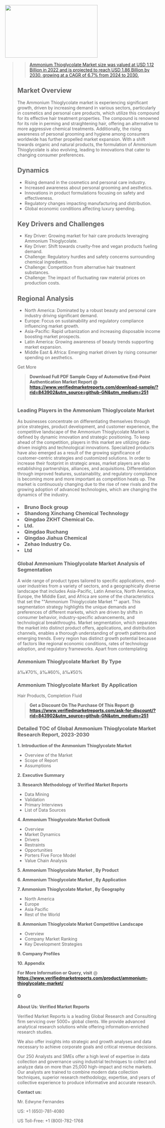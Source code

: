 <img src="https://ffe5etoiles.com/wp-content/uploads/2024/12/MST1-300x171.png" alt="" width="300" height="171" class="alignnone size-medium wp-image-20088" /><blockquote id="" class=""><a href="https://www.verifiedmarketreports.com/download-sample/?rid=870216&utm_source=github-GN&utm_medium=251" target="_blank"><blockquote id="" class=""><a href="https://www.verifiedmarketreports.com/download-sample/?rid=843902&utm_source=github-GN&utm_medium=251" target="_blank">Ammonium Thioglycolate Market size was valued at USD 1.12 Billion in 2022 and is projected to reach USD 1.86 Billion by 2030, growing at a CAGR of 6.7% from 2024 to 2030.</a></blockquote><p><h2>Market Overview</h2><p>The Ammonium Thioglycolate market is experiencing significant growth, driven by increasing demand in various sectors, particularly in cosmetics and personal care products, which utilize this compound for its effective hair treatment properties. The compound is renowned for its role in perming and straightening hair, offering an alternative to more aggressive chemical treatments. Additionally, the rising awareness of personal grooming and hygiene among consumers worldwide has further propelled market expansion. With a shift towards organic and natural products, the formulation of Ammonium Thioglycolate is also evolving, leading to innovations that cater to changing consumer preferences.</p><h2>Dynamics</h2><ul> <li>Rising demand in the cosmetics and personal care industry.</li> <li>Increased awareness about personal grooming and aesthetics.</li> <li>Innovations in product formulations focusing on safety and effectiveness.</li> <li>Regulatory changes impacting manufacturing and distribution.</li> <li>Global economic conditions affecting luxury spending.</li></ul><h2>Key Drivers and Challenges</h2><ul> <li>Key Driver: Growing market for hair care products leveraging Ammonium Thioglycolate.</li> <li>Key Driver: Shift towards cruelty-free and vegan products fueling demand.</li> <li>Challenge: Regulatory hurdles and safety concerns surrounding chemical ingredients.</li> <li>Challenge: Competition from alternative hair treatment substances.</li> <li>Challenge: The impact of fluctuating raw material prices on production costs.</li></ul><h2>Regional Analysis</h2><ul> <li>North America: Dominated by a robust beauty and personal care industry driving significant demand.</li> <li>Europe: Focus on sustainability and regulatory compliance influencing market growth.</li> <li>Asia-Pacific: Rapid urbanization and increasing disposable income boosting market prospects.</li> <li>Latin America: Growing awareness of beauty trends supporting market expansion.</li> <li>Middle East & Africa: Emerging market driven by rising consumer spending on aesthetics.</li></ul><p>Get More</p></p><blockquote id="" class=""><strong>Download Full PDF Sample Copy of Automotive End-Point Authentication Market Report @ <a href="https://www.verifiedmarketreports.com/download-sample/?rid=843902&utm_source=github-GN&utm_medium=251" target="_blank">https://www.verifiedmarketreports.com/download-sample/?rid=843902&utm_source=github-GN&utm_medium=251</a></strong><br /><br /></blockquote><h3 id="" class="">Leading Players in the&nbsp;Ammonium Thioglycolate Market </h3><p>As businesses concentrate on differentiating themselves through price strategies, product development, and customer experience, the competitive landscape of the Ammonium Thioglycolate Market is defined by dynamic innovation and strategic positioning. To keep ahead of the competition, players in this market are utilizing data-driven insights and technological innovations. Specialized products have also emerged as a result of the growing significance of customer-centric strategies and customized solutions. In order to increase their footprint in strategic areas, market players are also establishing partnerships, alliances, and acquisitions. Differentiation through improved features, sustainability, and regulatory compliance is becoming more and more important as competition heats up. The market is continuously changing due to the rise of new rivals and the growing adoption of advanced technologies, which are changing the dynamics of the industry.</p><h3 class=""><li>Bruno Bock group</li><li> Shandong Xinchang Chemical Technology</li><li> Qingdao ZKHT Chemical Co.</li><li> Ltd.</li><li> Qingdao Ruchang</li><li> Qingdao Jiahua Chemical</li><li> Zehao Industry Co.</li><li> Ltd</h3><h3 id="" class="">Global&nbsp;Ammonium Thioglycolate Market Analysis of Segmentation</h3><p id="" class="">A wide range of product types tailored to specific applications, end-user industries from a variety of sectors, and a geographically diverse landscape that includes Asia-Pacific, Latin America, North America, Europe, the Middle East, and Africa are some of the characteristics that set the ""Ammonium Thioglycolate Market "" apart. This segmentation strategy highlights the unique demands and preferences of different markets, which are driven by shifts in consumer behavior, industry-specific advancements, and technological breakthroughs. Market segmentation, which separates the market into distinct product offers, applications, and distribution channels, enables a thorough understanding of growth patterns and emerging trends. Every region has distinct growth potential because of factors like regional economic conditions, rates of technology adoption, and regulatory frameworks. Apart from contemplating</p><h3 id="" class="">Ammonium Thioglycolate Market &nbsp;By Type</h3><p>â‰¥70%, â‰¥60%, â‰¥50%</p><h3 id="" class="">Ammonium Thioglycolate Market &nbsp;By Application</h3><p class="">Hair Products, Completion Fluid</p><blockquote id="" class=""><strong>Get a Discount On The Purchase Of This Report @ <a href="https://www.verifiedmarketreports.com/download-sample/?rid=843902&utm_source=github-GN&utm_medium=251" target="_blank">https://www.verifiedmarketreports.com/ask-for-discount/?rid=843902&utm_source=github-GN&utm_medium=251</a></strong></blockquote><h3 id="" class="">Detailed TOC of Global Ammonium Thioglycolate Market Research Report, 2023-2030</h3><p id="" class=""><strong>1. Introduction of the Ammonium Thioglycolate Market </strong></p><ul><li>Overview of the Market</li><li>Scope of Report</li><li>Assumptions</li></ul><p id="" class=""><strong>2. Executive Summary</strong></p><p id="" class=""><strong>3. Research Methodology of Verified Market Reports</strong></p><ul><li>Data Mining</li><li>Validation</li><li>Primary Interviews</li><li>List of Data Sources</li></ul><p id="" class=""><strong>4. Ammonium Thioglycolate Market Outlook</strong></p><ul><li>Overview</li><li>Market Dynamics</li><li>Drivers</li><li>Restraints</li><li>Opportunities</li><li>Porters Five Force Model</li><li>Value Chain Analysis</li></ul><p id="" class=""><strong>5. Ammonium Thioglycolate Market , By Product</strong></p><p id="" class=""><strong>6. Ammonium Thioglycolate Market , By Application</strong></p><p id="" class=""><strong>7. Ammonium Thioglycolate Market , By Geography</strong></p><ul><li>North America</li><li>Europe</li><li>Asia Pacific</li><li>Rest of the World</li></ul><p id="" class=""><strong>8. Ammonium Thioglycolate Market Competitive Landscape</strong></p><ul><li>Overview</li><li>Company Market Ranking</li><li>Key Development Strategies</li></ul><p id="" class=""><strong>9. Company Profiles</strong></p><p id="" class=""><strong>10. Appendix</strong></p><p><strong>For More Information or Query, visit</strong>&nbsp;@ <strong><a href="https://www.verifiedmarketreports.com/product/ammonium-thioglycolate-market/" target="_blank">https://www.verifiedmarketreports.com/product/ammonium-thioglycolate-market/</a></strong></p><h3 id="" class="">0</h3><p id="" class=""><strong>About Us: Verified Market Reports</strong></p><p id="" class="">Verified Market Reports is a leading Global Research and Consulting firm servicing over 5000+ global clients. We provide advanced analytical research solutions while offering information-enriched research studies.</p><p id="" class="">We also offer insights into strategic and growth analyses and data necessary to achieve corporate goals and critical revenue decisions.</p><p id="" class="">Our 250 Analysts and SMEs offer a high level of expertise in data collection and governance using industrial techniques to collect and analyze data on more than 25,000 high-impact and niche markets. Our analysts are trained to combine modern data collection techniques, superior research methodology, expertise, and years of collective experience to produce informative and accurate research.</p><p id="" class=""><strong>Contact us:</strong></p><p id="" class="">Mr. Edwyne Fernandes</p><p id="" class="">US: +1 (650)-781-4080</p><p id="" class="">US Toll-Free: +1 (800)-782-1768</p>
